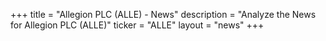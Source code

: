 +++
title = "Allegion PLC (ALLE) - News"
description = "Analyze the News for Allegion PLC (ALLE)"
ticker = "ALLE"
layout = "news"
+++


